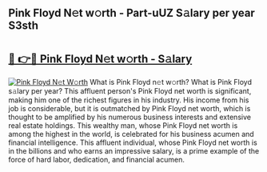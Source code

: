 ## Pink Floyd N𝚎t w𝚘rth - Part-uUZ S𝚊lary per year S3sth

# <h2><a href="http://gc4mtx.nevu.top/?p=Pink+Floyd">🔗 👉🔴 Pink Floyd N𝚎t w𝚘rth - S𝚊lary</a></h2>

[![Pink Floyd N𝚎t W𝚘rth](https://i.imgur.com/Oavwk0R.jpeg)](http://gc4mtx.nevu.top/?p=Pink+Floyd)
What is Pink Floyd n𝚎t w𝚘rth? What is Pink Floyd s𝚊lary per year?
This affluent person's Pink Floyd net worth is significant, making him one of the richest figures in his industry. His income from his job is considerable, but it is outmatched by Pink Floyd net worth, which is thought to be amplified by his numerous business interests and extensive real estate holdings. This wealthy man, whose Pink Floyd net worth is among the highest in the world, is celebrated for his business acumen and financial intelligence. This affluent individual, whose Pink Floyd net worth is in the billions and who earns an impressive salary, is a prime example of the force of hard labor, dedication, and financial acumen.
